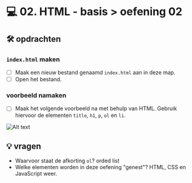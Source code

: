 # 💻 02. HTML - basis > oefening 02

## 🛠️ opdrachten

### `index.html` maken

- [ ] Maak een nieuw bestand genaamd `index.html` aan in deze map.
- [ ] Open het bestand.

### voorbeeld namaken

- [ ] Maak het volgende voorbeeld na met behulp van HTML. Gebruik hiervoor de elementen `title`, `h1`, `p`, `ol` en `li`.

![Alt text](image.png)

## 💡 vragen

- Waarvoor staat de afkorting `ol`? orded list
- Welke elementen worden in deze oefening "genest"? HTML, CSS en JavaScript weer.
